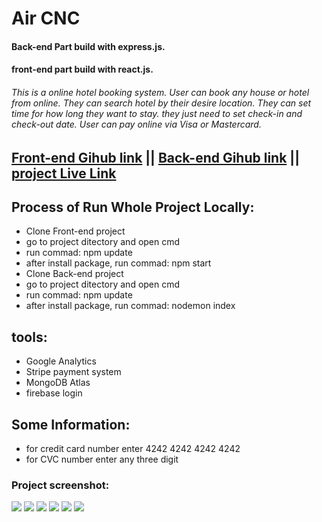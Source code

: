 # Air CNC
#### Back-end Part build with express.js.
#### front-end part build with react.js.

###### This is a online hotel booking system. User can book any house or hotel from online. They can search hotel by their desire location. They can set time for how long they want to stay. they just need to set check-in and check-out date. User can pay online via Visa or Mastercard.

## [Front-end Gihub link](https://github.com/MdEstiakAhmed/air-cnc-front-end) || [Back-end Gihub link](https://github.com/bhNibir/air-cnc-backend) || [project Live Link](https://project-air-cnc.web.app/)

## Process of Run Whole Project Locally:
* Clone Front-end project
* go to project ditectory and open cmd
* run commad: npm update
* after install package, run commad: npm start
* Clone Back-end project
* go to project ditectory and open cmd
* run commad: npm update
* after install package, run commad: nodemon index

## tools:
* Google Analytics
* Stripe payment system
* MongoDB Atlas
* firebase login

## Some Information:
* for credit card number enter 4242 4242 4242 4242
* for CVC number enter any three digit

### Project screenshot:
![](https://i.ibb.co/fF1BXy2/home.png)
![](https://i.ibb.co/CQPnc9y/login.png)
![](https://i.ibb.co/ZNTV7Vj/paymnet.png)
![](https://i.ibb.co/7gwNWgT/review.png)
![](https://i.ibb.co/4p2Yvzc/search.png)
![](https://i.ibb.co/wspRM0w/signup.png)

